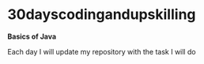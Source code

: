 # 30dayscodingandupskilling
**Basics of Java**

Each day I will update my repository with the task I will do
